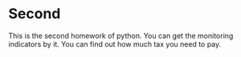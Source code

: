 # Second
This is the second homework of python.
You can get the monitoring indicators by it.
You can find out how much tax you need to pay.
